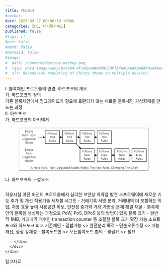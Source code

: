 ```yaml
---
title: 하드포크
#author: 
date: 2023-09-27 00:00:10 +0800
categories: [PE, 디지털서비스]
published: false
#tags: []
#pin: false
#math: false
#mermaid: false
#image:
#  path: /commons/devices-mockup.png
#  lqip: data:image/webp;base64,UklGRpoAAABXRUJQVlA4WAoAAAAQAAAADwAABwAAQUxQSDIAAAARL0AmbZurmr57yyIiqE8oiG0bejIYEQTgqiDA9vqnsUSI6H+oAERp2HZ65qP/VIAWAFZQOCBCAAAA8AEAnQEqEAAIAAVAfCWkAALp8sF8rgRgAP7o9FDvMCkMde9PK7euH5M1m6VWoDXf2FkP3BqV0ZYbO6NA/VFIAAAA
#  alt: Responsive rendering of Chirpy theme on multiple devices.
---
```


<div class="post-wrap">
  <div class="para">
    <div class="para-title">
      I. 블록체인 프로토콜의 변경, 하드포크의 개요
    </div>
    <div class="para-cntnt">
      <div class="para">
        <div class="para-title">
          가. 하드포크의 정의
        </div>
        <div class="para-cntnt">
            기존 블록체인에서 업그레이드가 필요해 호환되지 않는 새로운 블록체인 가상화페를 만드는 과정
        </div>
      </div>
    </div>
  </div>
  
  <div class="para">
    <div class="para-title">
      II. 하드포크
    </div>
    <div class="para-cntnt">
      <div class="para">
        <div class="para-title">
          가. 하드포크의 아키텍처
        </div>
        <div class="para-cntnt">
          <figure class="post-figure">
            <img src="/assets/img/posts/하드포크.png" alt="하드포크">
<!--            <figcaption>Source: Unveiling the Metaverse: Exploring Emerging Trends, Multifaceted Perspectives, and Future Challenges</figcaption>-->
          </figure>
        </div>
      </div>
      <div class="para">
        <div class="para-title">
          나. 하드포크의 구성요소
        </div>
        <div class="para-cntnt">
          <table class="post-table">
          </table>
          적용시점
  이전 버전의 프로토콜에서 심각한 보안상 취약점 발견
  소프트웨어에 새로운 기능 추가 및 개선
적용기술 세채블
  세그잇 - 거래기록 서명 분리, 거래내역 더 포함하는 작업, 저장 효율 높여 사용공간 확보, 안전성 증가와 거래 가변성 문제 해결
  채굴 - 블록체인의 블록을 생성하는 과정으로 PoW, PoS, DPoS 등의 방법이 있음
  블록 크기 - 일반적 1MB, 거래내역 개수인 transaction counter 등 조절한 블록 크기 확장 가능
소프트포크와 하드포크 비교
  기존체인 - 결합가능 &lt;&gt; 완전분리
  목적 - 단순오류수정 &lt;&gt; 개능개선, 정정
  강제성 - 블록노드만 &lt;&gt; 모든참여노드
  합의 - 불필요 &lt;&gt; 필요

        </div>
      </div>
    </div>
  </div>

  <div class="refr-wrap">
    <div class="refr-title">
        참고자료
    </div>
    <ol class="refr-list">
    <!--    <li>(나현식, 최대선) <a target="_blank" href="https://scienceon.kisti.re.kr/commons/util/originalView.do?cn=JAKO202225948430499&oCn=JAKO202225948430499&dbt=JAKO&journal=NJOU00291864">메타버스 보안 위협 요소 및 대응 방안 검토</a></li>-->
    <!--    <li>(M. Uddin, S. Manickam, H. Ullah, M. Obaidat and A. Dandoush) <a target="_blank" href="https://ieeexplore.ieee.org/abstract/document/10138386">Unveiling the Metaverse: Exploring Emerging Trends, Multifaceted Perspectives, and Future Challenges</a></li>-->
    </ol>
  </div>
</div>
